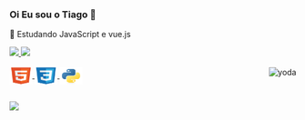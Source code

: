 ### Oi Eu sou o Tiago 👋
:blue_book: Estudando JavaScript e vue.js
<div>
  <a href="https://github.com/rafaballerini">
  <img height="180em" src="https://github-readme-stats.vercel.app/api?username=tiagopy2000&show_icons=true&theme=tokyonight&include_all_commits=true&count_private=true"/>
  <img height="180em" src="https://github-readme-stats.vercel.app/api/top-langs/?username=tiagopy2000&layout=compact&langs_count=7&theme=tokyonight"/>
</div>
  
  <div style="display: inline_block"><br>
  <img align="center" alt="tiago-HTML" height="30" width="40" src="https://raw.githubusercontent.com/devicons/devicon/master/icons/html5/html5-original.svg">
  <img align="center" alt="tiago-CSS" height="30" width="40" src="https://raw.githubusercontent.com/devicons/devicon/master/icons/css3/css3-original.svg">
  <img align="center" alt="tiago-Python" height="30" width="40" src="https://raw.githubusercontent.com/devicons/devicon/master/icons/python/python-original.svg">
 
  <img align="right" alt="yoda" src="https://c.tenor.com/W32JBtWNIiUAAAAM/baby-yoda-drink.gif">
</div>
  
  
  ##
<div> 


  <a href = "mailto:tiagosocial2001@gmail.com"><img src="https://img.shields.io/badge/-Gmail-%23333?style=for-the-badge&logo=gmail&logoColor=white" target="_blank"></a>

 
</div>
